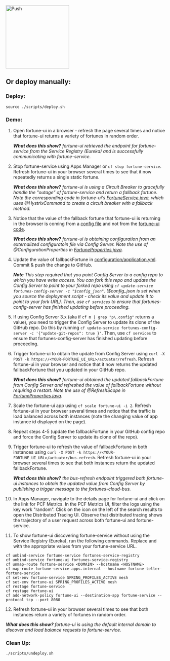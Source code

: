 <a href="https://push-to.cfapps.io?repo=https%3A%2F%2Fgithub.com%2Fciberkleid%2Ffortune-teller.git">
 	<img src="https://push-to.cfapps.io/ui/assets/images/Push-to-Pivotal-Light.svg" width="200" alt="Push">
</a>


## Or deploy manually:

### Deploy:
```
source ./scripts/deploy.sh
```

### Demo:
1. Open fortune-ui in a browser - refresh the page several times and notice that fortune-ui returns a variety of fortunes in random order.

   _**What does this show?** fortune-ui retrieved the endpoint for fortune-service from the Service Registry (Eureka) and is successfully communicating with fortune-service._
2. Stop fortune-service using Apps Manager or `cf stop fortune-service`. Refresh fortune-ui in your browser several times to see that it now repeatedly returns a single static fortune.

   _**What does this show?** fortune-ui is using a Circuit Breaker to gracefully handle the "outage" of fortune-service and return a fallback fortune. Note the corresponding code in fortune-ui's [FortuneService.java](fortune-teller-ui/src/main/java/io/spring/cloud/samples/fortuneteller/ui/services/fortunes/FortuneService.java), which uses @HystrixCommand to create a circuit breaker with a fallback method._
3. Notice that the value of the fallback fortune that fortune-ui is returning in the browser is coming from a [config file](configuration/application.yml) and not from the [fortune-ui code](fortune-teller-ui/src/main/java/io/spring/cloud/samples/fortuneteller/ui/services/fortunes/FortuneProperties.java).

   _**What does this show?** fortune-ui is obtaining configuration from an externalized configuratoin file via Config Server. Note the use of @ConfigurationProperties in [FortuneProperties.java](fortune-teller-ui/src/main/java/io/spring/cloud/samples/fortuneteller/ui/services/fortunes/FortuneProperties.java)._
4. Update the value of fallbackFortune in [configuration/application.yml](configuration/application.yml). Commit & push the change to GitHub.

   _**Note** This step required that you point Config Server to a config repo to which you have write access. You can fork this repo and update the Config Server to point to your forked repo using `cf update-service fortunes-config-server -c "$config_json"`. ($config_json is set when you source the deployment script - check its value and update it to point to your fork URL). Then, use `cf services` to ensure that fortunes-config-server has finished updating before proceeding._
5. If using Config Server 3.x (aka if `cf m | grep "p\.config"` returns a value), you need to trigger the Config Server to update its clone of the GitHub repo. Do this by running `cf update-service fortunes-config-server -c '{"update-git-repos": true }'`. Then, use `cf services` to ensure that fortunes-config-server has finished updating before proceeding.
6. Trigger fortune-ui to obtain the update from Config Server using `curl -X POST -k https://<YOUR-FORTUNE_UI_URL>/actuator/refresh`. Refresh fortune-ui in your browser and notice that it now returns the updated fallbackFortune that you updated in your GitHub repo.

   _**What does this show?** fortune-ui obtained the updated fallbackFortune from Config Server and refreshed the value of fallbackFortune without requiring a restart. Note the use of @RefreshScope in [FortuneProperties.java](fortune-teller-ui/src/main/java/io/spring/cloud/samples/fortuneteller/ui/services/fortunes/FortuneProperties.java)._
7. Scale the fortune-ui app using `cf scale fortune-ui -i 2`. Refresh fortune-ui in your browser several times and notice that the traffic is load balanced across both instances (note the changing value of app instance id displayed on the page).
8. Repeat steps 4-5 (update the fallbackFortune in your GitHub config repo and force the Config Server to update its clone of the repo).
9. Trigger fortune-ui to refresh the value of fallbackFortune in both instances using `curl -X POST -k https://<YOUR-FORTUNE_UI_URL>/actuator/bus-refresh`. Refresh fortune-ui in your browser several times to see that both instances return the updated fallbackFortune.

   _**What does this show?** the bus-refresh endpoint triggered both fortune-ui instances to obtain the updated value from Config Server by publishing a trigger message to the fortunes-cloud-bus._
10. In Apps Manager, navigate to the details page for fortune-ui and click on the link for PCF Metrics. In the PCF Metrics UI, filter the logs using the key work "random". Click on the icon on the left of the search results to open the Distributed Tracing UI. Observe that distributed tracing shows the trajectory of a user request across both fortune-ui and fortune-service.
11. To show fortune-ui discovering fortune-service without using the Service Registry (Eureka), run the following commands. Replace <DOMAIN> and <HOSTNAME> with the appropriate values from your fortune-service URL.
```
cf unbind-service fortune-service fortunes-service-registry
cf unbind-service fortune-ui fortunes-service-registry
cf unmap-route fortune-service <DOMAIN> --hostname <HOSTNAME>
cf map-route fortune-service apps.internal --hostname fortune-teller-fortune-service
cf set-env fortune-service SPRING_PROFILES_ACTIVE mesh
cf set-env fortune-ui SPRING_PROFILES_ACTIVE mesh
cf restage fortune-service
cf restage fortune-ui
cf add-network-policy fortune-ui --destination-app fortune-service --protocol tcp --port 8080
```
12. Refresh fortune-ui in your browser several times to see that both instances return a variety of fortunes in random order.

   _**What does this show?** fortune-ui is using the default internal domain to discover and load balance requests to fortune-service._

### Clean Up:
```
./scripts/undeploy.sh
```
